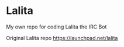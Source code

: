 Lalita
======

My own repo for coding Lalita the IRC Bot

Original Lalita repo https://launchpad.net/lalita

